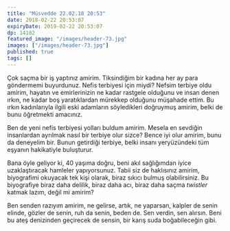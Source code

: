 ```yaml
---
title: "Müsvedde 22.02.18 20:53"
date: 2018-02-22 20:53:07
expiryDate: 2019-02-22 20:53:07
dp: 14102
featured_image: "/images/header-73.jpg"
images: ["/images/header-73.jpg"]
published: true
tags: []
---
```




Çok saçma bir iş yaptınız amirim. Tiksindiğim bir kadına her ay para göndermemi
buyurdunuz. Nefis terbiyesi için miydi? Nefsim terbiye oldu amirim, hayatın ve
emirlerinizin ne kadar rastgele olduğunu ve insan denen ırkın, ne kadar boş
yaratıklardan mürekkep olduğunu müşahade ettim. Bu ırkın kadınlarıyla ilgili
eski adamların söyledikleri doğruymuş amirim, belki de bunu öğretmekti amacınız.

Ben de yeni nefis terbiyesi yolları buldum amirim. Mesela en sevdiğin
insanlardan ayrılmak nasıl bir terbiye olur sizce? Bence iyi olur amirim, bunu
da deneyelim bir. Bunun getirdiği terbiye, belki insanı yeryüzündeki tüm eşyanın
hakikatiyle buluşturur.

Bana öyle geliyor ki, 40 yaşıma doğru, beni akıl sağlığımdan iyice
uzaklaştıracak hamleler yapıyorsunuz. Tabii siz de haklısınız amirim,
biyografimi okuyacak tek kişi olarak, biraz sıkıcı bulmuş olabilirsiniz. Bu
biyografiye biraz daha delilik, biraz daha acı, biraz daha saçma *twistler*
katmak lazım, değil mi amirim?

Ben senden razıyım amirim, ne gelirse, artık, ne yaparsan, kalpler de senin
elinde, gözler de senin, ruh da senin, beden de. Sen verdin, sen alırsın. Beni
bu ateş denizinden geçirecek de sensin, bir karış suda boğabileceğin gibi.


